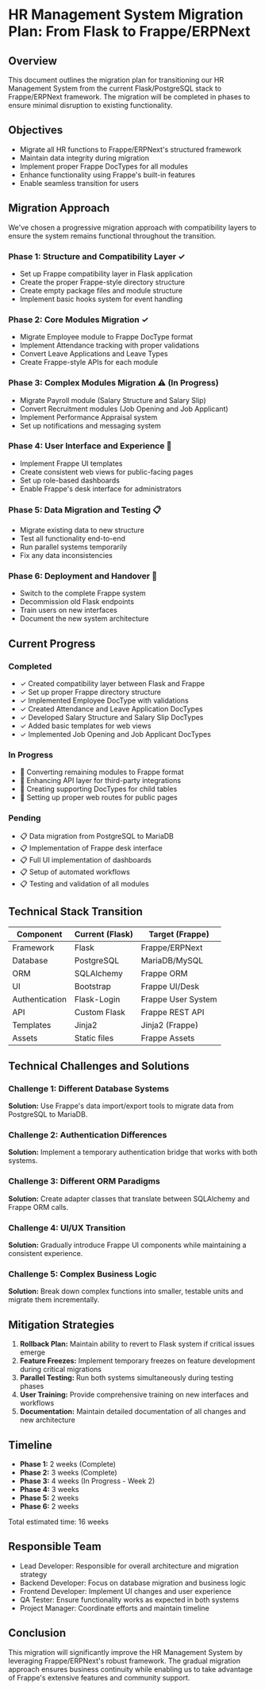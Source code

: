 # HR Management System Migration Plan: From Flask to Frappe/ERPNext

## Overview
This document outlines the migration plan for transitioning our HR Management System from the current Flask/PostgreSQL stack to Frappe/ERPNext framework. The migration will be completed in phases to ensure minimal disruption to existing functionality.

## Objectives
- Migrate all HR functions to Frappe/ERPNext's structured framework
- Maintain data integrity during migration
- Implement proper Frappe DocTypes for all modules
- Enhance functionality using Frappe's built-in features
- Enable seamless transition for users

## Migration Approach
We've chosen a progressive migration approach with compatibility layers to ensure the system remains functional throughout the transition.

### Phase 1: Structure and Compatibility Layer ✓
- Set up Frappe compatibility layer in Flask application
- Create the proper Frappe-style directory structure
- Create empty package files and module structure
- Implement basic hooks system for event handling

### Phase 2: Core Modules Migration ✓
- Migrate Employee module to Frappe DocType format
- Implement Attendance tracking with proper validations
- Convert Leave Applications and Leave Types
- Create Frappe-style APIs for each module

### Phase 3: Complex Modules Migration ⚠️ (In Progress)
- Migrate Payroll module (Salary Structure and Salary Slip)
- Convert Recruitment modules (Job Opening and Job Applicant)
- Implement Performance Appraisal system
- Set up notifications and messaging system

### Phase 4: User Interface and Experience 🔄
- Implement Frappe UI templates
- Create consistent web views for public-facing pages
- Set up role-based dashboards
- Enable Frappe's desk interface for administrators

### Phase 5: Data Migration and Testing 📋
- Migrate existing data to new structure
- Test all functionality end-to-end
- Run parallel systems temporarily
- Fix any data inconsistencies

### Phase 6: Deployment and Handover 📅
- Switch to the complete Frappe system
- Decommission old Flask endpoints
- Train users on new interfaces
- Document the new system architecture

## Current Progress

### Completed
- ✓ Created compatibility layer between Flask and Frappe
- ✓ Set up proper Frappe directory structure
- ✓ Implemented Employee DocType with validations
- ✓ Created Attendance and Leave Application DocTypes
- ✓ Developed Salary Structure and Salary Slip DocTypes
- ✓ Added basic templates for web views
- ✓ Implemented Job Opening and Job Applicant DocTypes

### In Progress
- 🔄 Converting remaining modules to Frappe format
- 🔄 Enhancing API layer for third-party integrations
- 🔄 Creating supporting DocTypes for child tables
- 🔄 Setting up proper web routes for public pages

### Pending
- 📋 Data migration from PostgreSQL to MariaDB
- 📋 Implementation of Frappe desk interface
- 📋 Full UI implementation of dashboards
- 📋 Setup of automated workflows
- 📋 Testing and validation of all modules

## Technical Stack Transition
| Component | Current (Flask) | Target (Frappe) |
|-----------|----------------|-----------------|
| Framework | Flask          | Frappe/ERPNext  |
| Database  | PostgreSQL     | MariaDB/MySQL   |
| ORM       | SQLAlchemy     | Frappe ORM      |
| UI        | Bootstrap      | Frappe UI/Desk  |
| Authentication | Flask-Login | Frappe User System |
| API       | Custom Flask   | Frappe REST API |
| Templates | Jinja2         | Jinja2 (Frappe) |
| Assets    | Static files   | Frappe Assets   |

## Technical Challenges and Solutions

### Challenge 1: Different Database Systems
**Solution:** Use Frappe's data import/export tools to migrate data from PostgreSQL to MariaDB.

### Challenge 2: Authentication Differences
**Solution:** Implement a temporary authentication bridge that works with both systems.

### Challenge 3: Different ORM Paradigms
**Solution:** Create adapter classes that translate between SQLAlchemy and Frappe ORM calls.

### Challenge 4: UI/UX Transition
**Solution:** Gradually introduce Frappe UI components while maintaining a consistent experience.

### Challenge 5: Complex Business Logic
**Solution:** Break down complex functions into smaller, testable units and migrate them incrementally.

## Mitigation Strategies

1. **Rollback Plan:** Maintain ability to revert to Flask system if critical issues emerge
2. **Feature Freezes:** Implement temporary freezes on feature development during critical migrations
3. **Parallel Testing:** Run both systems simultaneously during testing phases
4. **User Training:** Provide comprehensive training on new interfaces and workflows
5. **Documentation:** Maintain detailed documentation of all changes and new architecture

## Timeline
- **Phase 1:** 2 weeks (Complete)
- **Phase 2:** 3 weeks (Complete)
- **Phase 3:** 4 weeks (In Progress - Week 2)
- **Phase 4:** 3 weeks
- **Phase 5:** 2 weeks
- **Phase 6:** 2 weeks

Total estimated time: 16 weeks

## Responsible Team
- Lead Developer: Responsible for overall architecture and migration strategy
- Backend Developer: Focus on database migration and business logic
- Frontend Developer: Implement UI changes and user experience
- QA Tester: Ensure functionality works as expected in both systems
- Project Manager: Coordinate efforts and maintain timeline

## Conclusion
This migration will significantly improve the HR Management System by leveraging Frappe/ERPNext's robust framework. The gradual migration approach ensures business continuity while enabling us to take advantage of Frappe's extensive features and community support.